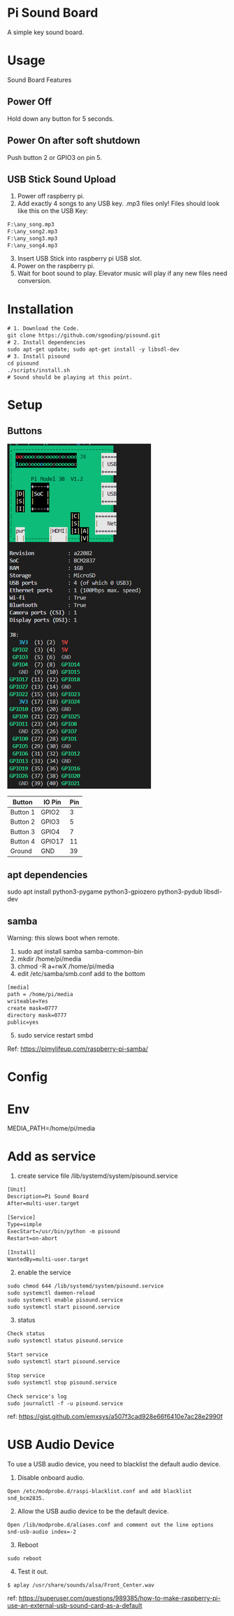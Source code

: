 # Pi Sound Board
A simple key sound board.

# Usage
Sound Board Features

## Power Off
Hold down any button for 5 seconds. 

## Power On after soft shutdown
Push button 2 or GPIO3 on pin 5.

## USB Stick Sound Upload
1. Power off raspberry pi.
2. Add exactly 4 songs to any USB key. .mp3 files only!
Files should look like this on the USB Key:
```
F:\any_song.mp3
F:\any_song2.mp3
F:\any_song3.mp3
F:\any_song4.mp3
```
3. Insert USB Stick into raspberry pi USB slot.
4. Power on the raspberry pi.
5. Wait for boot sound to play. Elevator music will play if any new files need conversion.

# Installation
```
# 1. Download the Code.
git clone https://github.com/sgooding/pisound.git
# 2. Install dependencies
sudo apt-get update; sudo apt-get install -y libsdl-dev
# 3. Install pisound
cd pisound
./scripts/install.sh
# Sound should be playing at this point.
```

# Setup

## Buttons
![Alt text](img/pi_board.png?raw=true "Raspberry Pi Pinout")

|Button|IO Pin|Pin|
|--------|--------|--|
|Button 1|GPIO2 | 3|
|Button 2|GPIO3 | 5|
|Button 3|GPIO4 | 7|
|Button 4|GPIO17| 11|
|Ground  |GND | 39 |


## apt dependencies
sudo apt install python3-pygame python3-gpiozero python3-pydub libsdl-dev

## samba
Warning: this slows boot when remote.
1. sudo apt install samba samba-common-bin
2. mkdir /home/pi/media
3. chmod -R a+rwX /home/pi/media
4. edit /etc/samba/smb.conf add to the bottom
```
[media]
path = /home/pi/media
writeable=Yes
create mask=0777
directory mask=0777
public=yes
```
5. sudo service restart smbd

Ref: https://pimylifeup.com/raspberry-pi-samba/


# Config

# Env

MEDIA_PATH=/home/pi/media


# Add as service
1. create service file /lib/systemd/system/pisound.service
```
[Unit]
Description=Pi Sound Board
After=multi-user.target

[Service]
Type=simple
ExecStart=/usr/bin/python -m pisound
Restart=on-abort

[Install]
WantedBy=multi-user.target
```
2. enable the service
```
sudo chmod 644 /lib/systemd/system/pisound.service
sudo systemctl daemon-reload
sudo systemctl enable pisound.service
sudo systemctl start pisound.service
```
3. status
```
Check status
sudo systemctl status pisound.service

Start service
sudo systemctl start pisound.service

Stop service
sudo systemctl stop pisound.service

Check service's log
sudo journalctl -f -u pisound.service
```

ref: https://gist.github.com/emxsys/a507f3cad928e66f6410e7ac28e2990f

# USB Audio Device
To use a USB audio device, you need to blacklist the default audio device.

1. Disable onboard audio.
```
Open /etc/modprobe.d/raspi-blacklist.conf and add blacklist snd_bcm2835.
```
2. Allow the USB audio device to be the default device.
```
Open /lib/modprobe.d/aliases.conf and comment out the line options snd-usb-audio index=-2
```
3. Reboot
```
sudo reboot
```
4. Test it out.
```
$ aplay /usr/share/sounds/alsa/Front_Center.wav
```

ref: https://superuser.com/questions/989385/how-to-make-raspberry-pi-use-an-external-usb-sound-card-as-a-default
